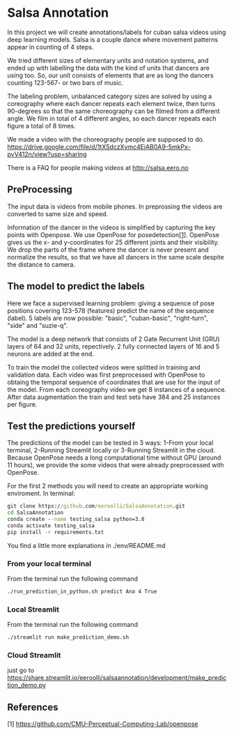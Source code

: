 # Salsa Annotation

In this project we will create annotations/labels for cuban salsa videos using deep learning models. Salsa is a couple dance where movement patterns appear in counting of 4 steps.

We tried different sizes of elementary units and notation systems, and ended up with labelling the data with the kind of units that dancers are using too. So, our unit consists of elements that are as long the dancers counting 123-567- or two bars of music.  

The labeling problem, unbalanced category sizes are solved by
using a coreography where each dancer repeats each element twice, 
then turns 90-degrees so that the same choreography can be filmed from a
different angle. We film in total of 4 different angles, so
each dancer repeats each figure a total of 8 times. 

We made a video with the choreography people are supposed to do.
https://drive.google.com/file/d/1tX5dczXymc4EjAB0A9-5mkPx-pvV412n/view?usp=sharing 

There is a FAQ for people making videos at http://salsa.eero.no 

## PreProcessing

The input data is videos from mobile phones.  In preprossing the videos are converted to same size and speed.  

Information of the dancer in the videos is simplified by capturing the key points with Openpose. 
We use OpenPose for posedetection[[1]](#1). OpenPose gives us the x- and y-coordinates for 25 different 
joints and their visibility. We drop the parts of the frame where the dancer is never present and normalize the results, so that we have all dancers in the same scale despite the distance to camera. 

## The model to predict the labels

Here we face a supervised learning problem: giving a sequence of pose positions
covering 123-578 (features) predict the name of the sequence (label). 5 labels are now possible:
"basic", "cuban-basic", "right-turn", "side" and "suzie-q".

The model is a deep network that consists of 2 Gate Recurrent Unit (GRU) layers of 64 and 32 units, repectively. 2 fully connected layers of 16 and 5 neurons are added at the end. 

To train the model the collected videos were splitted in 
training and validation data. Each video was first preprocessed with OpenPose to 
obtaing the temporal sequence of coordinates that are use for the input of the model.
From each coreography video we get 8 instances of a sequence.
After data augmentation the train and test sets have 384 and 25 instances per figure.

## Test the predictions yourself

The predictions of the model can be tested in 3 ways: 
1-From your local terminal, 2-Running Streamlit locally or 
3-Running Streamlit in the cloud. Because OpenPose needs a long computational time
without GPU (around 11 hours), we provide the some videos that were already preprocessed
with OpenPose.

For the first 2 methods you will need to create an appropriate working enviroment. In terminal:
```bat
git clone https://github.com/eeroolli/SalsaAnnotation.git
cd SalsaAnnotation
conda create --name testing_salsa python=3.8
conda activate testing_salsa
pip install -r requirements.txt
```

You find a little more explanations in ./env/README.md

### From your local terminal
From the terminal run the following command

```bat
./run_prediction_in_python.sh predict Ana 4 True
```

### Local Streamlit
From the terminal run the following command

```bat
./streamlit run make_prediction_demo.sh 
```


### Cloud Streamlit
just go to https://share.streamlit.io/eeroolli/salsaannotation/development/make_prediction_demo.py 

## References
<a id="1">[1]</a> 
https://github.com/CMU-Perceptual-Computing-Lab/openpose
